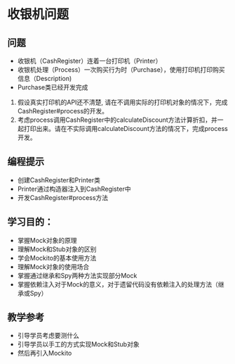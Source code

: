 # 收银机问题

## 问题

* 收银机（CashRegister）连着一台打印机（Printer）
* 收银机处理（Process）一次购买行为时（Purchase），使用打印机打印购买信息（Description) 
* Purchase类已经开发完成

1. 假设真实打印机的API还不清楚, 请在不调用实际的打印机对象的情况下，完成CashRegister#process的开发。
2. 考虑process调用CashRegister中的calculateDiscount方法计算折扣，并一起打印出来。请在不实际调用calculateDiscount方法的情况下，完成process开发。


## 编程提示

* 创建CashRegister和Printer类
* Printer通过构造器注入到CashRegister中
* 开发CashRegister#process方法

## 学习目的：

* 掌握Mock对象的原理
* 理解Mock和Stub对象的区别
* 学会Mockito的基本使用方法
* 理解Mock对象的使用场合
* 掌握通过继承和Spy两种方法实现部分Mock
* 掌握依赖注入对于Mock的意义，对于遗留代码没有依赖注入的处理方法（继承或Spy）

## 教学参考

* 引导学员考虑要测什么
* 引导学员以手工的方式实现Mock和Stub对象
* 然后再引入Mockito